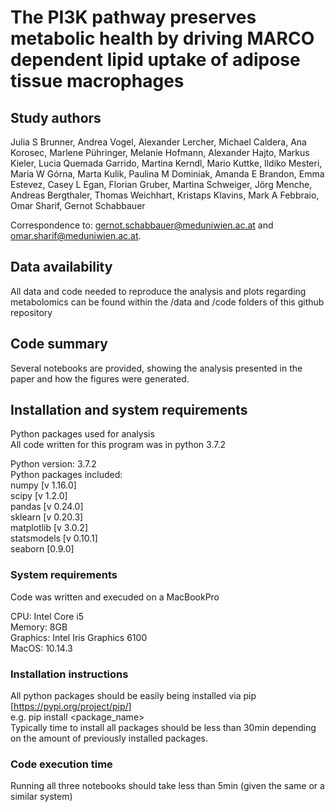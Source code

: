 # The PI3K pathway preserves metabolic health by driving MARCO dependent lipid uptake of adipose tissue macrophages

## Study authors

Julia S Brunner, Andrea Vogel, Alexander Lercher, Michael Caldera, Ana Korosec, Marlene Pühringer, Melanie Hofmann, Alexander Hajto, Markus Kieler, Lucia Quemada Garrido, Martina Kerndl, Mario Kuttke, Ildiko Mesteri, Maria W Górna, Marta Kulik, Paulina M Dominiak, Amanda E Brandon, Emma Estevez, Casey L Egan, Florian Gruber, Martina Schweiger, Jörg Menche, Andreas Bergthaler, Thomas Weichhart, Kristaps Klavins, Mark A Febbraio, Omar Sharif, Gernot Schabbauer

Correspondence to: gernot.schabbauer@meduniwien.ac.at and omar.sharif@meduniwien.ac.at.

## Data availability
All data and code needed to reproduce the analysis and plots regarding metabolomics can be found within the /data and /code folders of this github repository

## Code summary
Several notebooks are provided, showing the analysis presented in the paper and how the figures were generated.

## Installation and system requirements
Python packages used for analysis  
All code written for this program was in python 3.7.2  

Python version: 3.7.2  
Python packages included:  
numpy [v 1.16.0]  
scipy [v 1.2.0]  
pandas [v 0.24.0]  
sklearn [v 0.20.3]  
matplotlib [v 3.0.2]  
statsmodels [v 0.10.1]  
seaborn [0.9.0]  

### System requirements
Code was written and execuded on a MacBookPro  

CPU: Intel Core i5  
Memory: 8GB  
Graphics: Intel Iris Graphics 6100  
MacOS: 10.14.3  
### Installation instructions
All python packages should be easily being installed via pip [https://pypi.org/project/pip/]  
e.g. pip install <package_name>  
Typically time to install all packages should be less than 30min depending on the amount of previously installed packages.

### Code execution time
Running all three notebooks should take less than 5min (given the same or a similar system)
